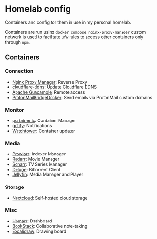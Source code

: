 # Homelab config

Containers and config for them in use in my personal homelab.

Containers are run using `docker compose`. `nginx-proxy-manager` custom network
is used to facilitate `ufw` rules to access other containers only through `npm`.

## Containers

### Connection

- [Nginx Proxy Manager](https://nginxproxymanager.com/): Reverse Proxy
- [cloudflare-ddns](https://github.com/FedeAbella/cloudflare-ddns): Update Cloudflare DDNS
- [Apache Guacamole](https://guacamole.apache.org/): Remote access
- [ProtonMailBridgeDocker](https://github.com/VideoCurio/ProtonMailBridgeDocker):
  Send emails via ProtonMail custom domains

### Monitor

- [portainer.io](https://www.portainer.io/): Container Manager
- [gotify](https://gotify.net/): Notifications
- [Watchtower](https://containrrr.dev/watchtower/): Container updater

### Media

- [Prowlarr](https://prowlarr.com/): Indexer Manager
- [Radarr](https://radarr.video/): Movie Manager
- [Sonarr](https://sonarr.tv/): TV Series Manager
- [Deluge](https://deluge-torrent.org/): Bittorrent Client
- [Jellyfin](https://jellyfin.org): Media Manager and Player

### Storage

- [Nextcloud](https://nextcloud.com/): Self-hosted cloud storage

### Misc

- [Homarr](https://homarr.dev/): Dashboard
- [BookStack](https://bookstackapp.com): Collaborative note-taking
- [Excalidraw](https://excalidraw.com): Drawing board
